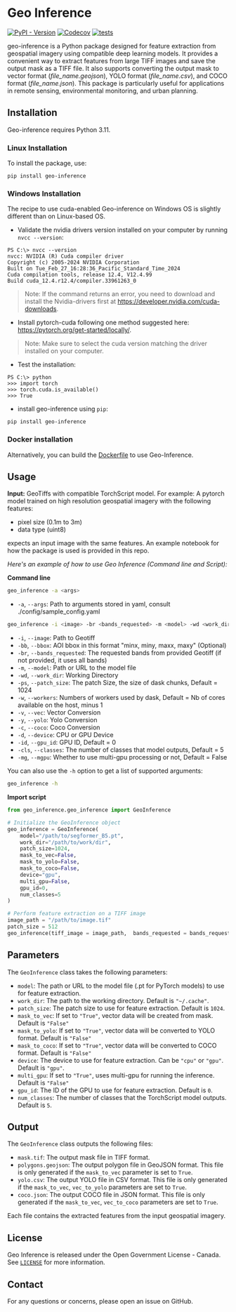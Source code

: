 # Geo Inference

[![PyPI - Version](https://img.shields.io/pypi/v/geo-inference)](https://pypi.org/project/geo-inference/)
[![Codecov](https://img.shields.io/codecov/c/github/valhassan/geo-inference)](https://app.codecov.io/github/valhassan/geo-inference)
[![tests](https://github.com/valhassan/geo-inference/actions/workflows/test.yml/badge.svg)](https://github.com/valhassan/geo-inference/actions/workflows/test.yml)





geo-inference is a Python package designed for feature extraction from geospatial imagery using compatible deep learning models. It provides a convenient way to extract features from large TIFF images and save the output mask as a TIFF file. It also supports converting the output mask to vector format (*file_name.geojson*), YOLO format (*file_name.csv*), and COCO format (*file_name.json*). This package is particularly useful for applications in remote sensing, environmental monitoring, and urban planning.

## Installation

Geo-inference requires Python 3.11.  

### Linux Installation  
To install the package, use:

```
pip install geo-inference
```  

### Windows Installation
The recipe to use cuda-enabled Geo-inference on Windows OS is slightly different than on Linux-based OS.  

- Validate the nvidia drivers version installed on your computer by running `nvcc --version`: 
``` shell
PS C:\> nvcc --version
nvcc: NVIDIA (R) Cuda compiler driver
Copyright (c) 2005-2024 NVIDIA Corporation
Built on Tue_Feb_27_16:28:36_Pacific_Standard_Time_2024
Cuda compilation tools, release 12.4, V12.4.99
Build cuda_12.4.r12.4/compiler.33961263_0
```
> Note: If the command returns an error, you need to download and install the Nvidia-drivers first at https://developer.nvidia.com/cuda-downloads.  

- Install pytorch-cuda following one method suggested here: https://pytorch.org/get-started/locally/.
> Note: Make sure to select the cuda version matching the driver installed on your computer.  
- Test the installation:  
```shell
PS C:\> python
>>> import torch
>>> torch.cuda.is_available()
>>> True
```  
- install geo-inference using `pip`:
```
pip install geo-inference
```

### Docker installation
Alternatively, you can build the [Dockerfile](./Dockerfile) to use Geo-Inference.  

## Usage

**Input:** GeoTiffs with compatible TorchScript model. For example: A pytorch model trained on high resolution geospatial imagery with the following features:

- pixel size (0.1m to 3m)
- data type (uint8)

expects an input image with the same features. An example notebook for how the package is used is provided in this repo. 


*Here's an example of how to use Geo Inference (Command line and Script):*

**Command line**
```bash
geo_inference -a <args>
```
- `-a`, `--args`: Path to arguments stored in yaml, consult ./config/sample_config.yaml
```bash
geo_inference -i <image> -br <bands_requested> -m <model> -wd <work_dir> -ps <patch_size> -v <vec> -d <device> -id <gpu_id> -cls <classes> -mg <mgpu>
```
- `-i`, `--image`: Path to Geotiff
- `-bb`, `--bbox`: AOI bbox in this format "minx, miny, maxx, maxy" (Optional)
- `-br`, `--bands_requested`: The requested bands from provided Geotiff (if not provided, it uses all bands)
- `-m`, `--model`: Path or URL to the model file
- `-wd`, `--work_dir`: Working Directory
- `-ps`, `--patch_size`: The patch Size, the size of dask chunks, Default = 1024
- `-w`, `--workers`: Numbers of workers used by dask, Default = Nb of cores available on the host, minus 1
- `-v`, `--vec`: Vector Conversion
- `-y`, `--yolo`: Yolo Conversion
- `-c`, `--coco`: Coco Conversion
- `-d`, `--device`: CPU or GPU Device
- `-id`, `--gpu_id`: GPU ID, Default = 0
- `-cls`, `--classes`: The number of classes that model outputs, Default = 5
- `-mg`, `--mgpu`: Whether to use multi-gpu processing or not, Default = False


You can also use the `-h` option to get a list of supported arguments:

```bash
geo_inference -h
```

**Import script**
```python
from geo_inference.geo_inference import GeoInference

# Initialize the GeoInference object
geo_inference = GeoInference(
    model="/path/to/segformer_B5.pt",
    work_dir="/path/to/work/dir",
    patch_size=1024,
    mask_to_vec=False,
    mask_to_yolo=False,
    mask_to_coco=False, 
    device="gpu",
    multi_gpu=False,
    gpu_id=0, 
    num_classes=5
)

# Perform feature extraction on a TIFF image
image_path = "/path/to/image.tif"
patch_size = 512
geo_inference(tiff_image = image_path,  bands_requested = bands_requested, patch_size = patch_size)
```

## Parameters

The `GeoInference` class takes the following parameters:

- `model`: The path or URL to the model file (.pt for PyTorch models) to use for feature extraction.
- `work_dir`: The path to the working directory. Default is `"~/.cache"`.
- `patch_size`: The patch size to use for feature extraction. Default is `1024`.
- `mask_to_vec`: If set to `"True"`, vector data will be created from mask. Default is `"False"`
- `mask_to_yolo`: If set to `"True"`, vector data will be converted to YOLO format. Default is `"False"`
- `mask_to_coco`: If set to `"True"`, vector data will be converted to COCO format. Default is `"False"`
- `device`: The device to use for feature extraction. Can be `"cpu"` or `"gpu"`. Default is `"gpu"`.
- `multi_gpu`: If set to `"True"`, uses multi-gpu for running the inference. Default is `"False"`
- `gpu_id`: The ID of the GPU to use for feature extraction. Default is `0`.
- `num_classes`: The number of classes that the TorchScript model outputs. Default is `5`.
## Output

The `GeoInference` class outputs the following files:

- `mask.tif`: The output mask file in TIFF format.
- `polygons.geojson`: The output polygon file in GeoJSON format. This file is only generated if the `mask_to_vec` parameter is set to `True`.
- `yolo.csv`: The output YOLO file in CSV format. This file is only generated if the `mask_to_vec`, `vec_to_yolo` parameters are set to `True`.
- `coco.json`: The output COCO file in JSON format. This file is only generated if the `mask_to_vec`, `vec_to_coco` parameters are set to `True`.

Each file contains the extracted features from the input geospatial imagery.

## License

Geo Inference is released under the Open Government License - Canada. See [`LICENSE`](https://github.com/NRCan/geo-inference/blob/main/LICENSE) for more information.

## Contact

For any questions or concerns, please open an issue on GitHub.